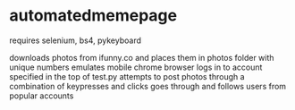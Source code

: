 # automatedmemepage

requires selenium, bs4, pykeyboard

downloads photos from ifunny.co and places them in photos folder with unique numbers
emulates mobile chrome browser
logs in to account specified in the top of test.py
attempts to post photos through a combination of keypresses and clicks
goes through and follows users from popular accounts
